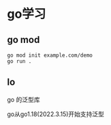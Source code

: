 # go学习

## go mod


```
go mod init example.com/demo
go run .
```

## lo

go 的泛型库

go从go1.18(2022.3.15)开始支持泛型
